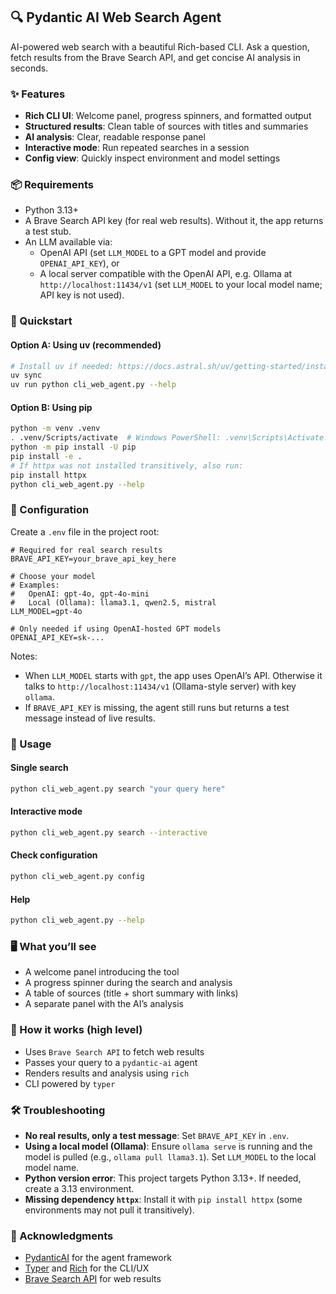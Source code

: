 ## 🔍 Pydantic AI Web Search Agent

AI-powered web search with a beautiful Rich-based CLI. Ask a question, fetch results from the Brave Search API, and get concise AI analysis in seconds.

### ✨ Features

- **Rich CLI UI**: Welcome panel, progress spinners, and formatted output
- **Structured results**: Clean table of sources with titles and summaries
- **AI analysis**: Clear, readable response panel
- **Interactive mode**: Run repeated searches in a session
- **Config view**: Quickly inspect environment and model settings

### 📦 Requirements

- Python 3.13+
- A Brave Search API key (for real web results). Without it, the app returns a test stub.
- An LLM available via:
  - OpenAI API (set `LLM_MODEL` to a GPT model and provide `OPENAI_API_KEY`), or
  - A local server compatible with the OpenAI API, e.g. Ollama at `http://localhost:11434/v1` (set `LLM_MODEL` to your local model name; API key is not used).

### 🚀 Quickstart

#### Option A: Using uv (recommended)

```bash
# Install uv if needed: https://docs.astral.sh/uv/getting-started/installation/
uv sync
uv run python cli_web_agent.py --help
```

#### Option B: Using pip

```bash
python -m venv .venv
. .venv/Scripts/activate  # Windows PowerShell: .venv\Scripts\Activate.ps1
python -m pip install -U pip
pip install -e .
# If httpx was not installed transitively, also run:
pip install httpx
python cli_web_agent.py --help
```

### 🔧 Configuration

Create a `.env` file in the project root:

```dotenv
# Required for real search results
BRAVE_API_KEY=your_brave_api_key_here

# Choose your model
# Examples:
#   OpenAI: gpt-4o, gpt-4o-mini
#   Local (Ollama): llama3.1, qwen2.5, mistral
LLM_MODEL=gpt-4o

# Only needed if using OpenAI-hosted GPT models
OPENAI_API_KEY=sk-...
```

Notes:

- When `LLM_MODEL` starts with `gpt`, the app uses OpenAI’s API. Otherwise it talks to `http://localhost:11434/v1` (Ollama-style server) with key `ollama`.
- If `BRAVE_API_KEY` is missing, the agent still runs but returns a test message instead of live results.

### 🧠 Usage

#### Single search

```bash
python cli_web_agent.py search "your query here"
```

#### Interactive mode

```bash
python cli_web_agent.py search --interactive
```

#### Check configuration

```bash
python cli_web_agent.py config
```

#### Help

```bash
python cli_web_agent.py --help
```

### 🖥 What you’ll see

- A welcome panel introducing the tool
- A progress spinner during the search and analysis
- A table of sources (title + short summary with links)
- A separate panel with the AI’s analysis

### 🧩 How it works (high level)

- Uses `Brave Search API` to fetch web results
- Passes your query to a `pydantic-ai` agent
- Renders results and analysis using `rich`
- CLI powered by `typer`

### 🛠 Troubleshooting

- **No real results, only a test message**: Set `BRAVE_API_KEY` in `.env`.
- **Using a local model (Ollama)**: Ensure `ollama serve` is running and the model is pulled (e.g., `ollama pull llama3.1`). Set `LLM_MODEL` to the local model name.
- **Python version error**: This project targets Python 3.13+. If needed, create a 3.13 environment.
- **Missing dependency `httpx`**: Install it with `pip install httpx` (some environments may not pull it transitively).

### 🙌 Acknowledgments

- [PydanticAI](https://github.com/pydantic/pydantic-ai) for the agent framework
- [Typer](https://github.com/tiangolo/typer) and [Rich](https://github.com/Textualize/rich) for the CLI/UX
- [Brave Search API](https://brave.com/search/api/) for web results
